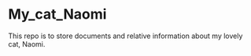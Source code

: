 # My_cat_Naomi
This repo is to store documents and relative information about my lovely cat, Naomi.
